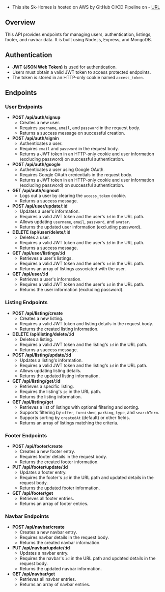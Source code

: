 - This site Sk-Homes is hosted on AWS by GitHub CI/CD Pipeline on - [URL](http://13.49.67.115/)

## Overview

This API provides endpoints for managing users, authentication, listings, footer, and navbar data. It is built using Node.js, Express, and MongoDB.

## Authentication

- **JWT (JSON Web Token)** is used for authentication.
- Users must obtain a valid JWT token to access protected endpoints.
- The token is stored in an HTTP-only cookie named `access_token`.

## Endpoints

### User Endpoints

- **POST /api/auth/signup**
  - Creates a new user.
  - Requires `username`, `email`, and `password` in the request body.
  - Returns a success message on successful creation.
- **POST /api/auth/signin**
  - Authenticates a user.
  - Requires `email` and `password` in the request body.
  - Returns a JWT token in an HTTP-only cookie and user information (excluding password) on successful authentication.
- **POST /api/auth/google**
  - Authenticates a user using Google OAuth.
  - Requires Google OAuth credentials in the request body.
  - Returns a JWT token in an HTTP-only cookie and user information (excluding password) on successful authentication.
- **GET /api/auth/signout**
  - Logs out a user by clearing the `access_token` cookie.
  - Returns a success message.
- **POST /api/user/update/:id**
  - Updates a user's information.
  - Requires a valid JWT token and the user's `id` in the URL path.
  - Allows updating `username`, `email`, `password`, and `avatar`.
  - Returns the updated user information (excluding password).
- **DELETE /api/user/delete/:id**
  - Deletes a user.
  - Requires a valid JWT token and the user's `id` in the URL path.
  - Returns a success message.
- **GET /api/user/listings/:id**
  - Retrieves a user's listings.
  - Requires a valid JWT token and the user's `id` in the URL path.
  - Returns an array of listings associated with the user.
- **GET /api/user/:id**
  - Retrieves a user's information.
  - Requires a valid JWT token and the user's `id` in the URL path.
  - Returns the user information (excluding password).

### Listing Endpoints

- **POST /api/listing/create**
  - Creates a new listing.
  - Requires a valid JWT token and listing details in the request body.
  - Returns the created listing information.
- **DELETE /api/listing/delete/:id**
  - Deletes a listing.
  - Requires a valid JWT token and the listing's `id` in the URL path.
  - Returns a success message.
- **POST /api/listing/update/:id**
  - Updates a listing's information.
  - Requires a valid JWT token and the listing's `id` in the URL path.
  - Allows updating listing details.
  - Returns the updated listing information.
- **GET /api/listing/get/:id**
  - Retrieves a specific listing.
  - Requires the listing's `id` in the URL path.
  - Returns the listing information.
- **GET /api/listing/get**
  - Retrieves a list of listings with optional filtering and sorting.
  - Supports filtering by `offer`, `furnished`, `parking`, `type`, and `searchTerm`.
  - Supports sorting by `createdAt` (default) or other fields.
  - Returns an array of listings matching the criteria.

### Footer Endpoints

- **POST /api/footer/create**
  - Creates a new footer entry.
  - Requires footer details in the request body.
  - Returns the created footer information.
- **PUT /api/footer/update/:id**
  - Updates a footer entry.
  - Requires the footer's `id` in the URL path and updated details in the request body.
  - Returns the updated footer information.
- **GET /api/footer/get**
  - Retrieves all footer entries.
  - Returns an array of footer entries.

### Navbar Endpoints

- **POST /api/navbar/create**
  - Creates a new navbar entry.
  - Requires navbar details in the request body.
  - Returns the created navbar information.
- **PUT /api/navbar/update/:id**
  - Updates a navbar entry.
  - Requires the navbar's `id` in the URL path and updated details in the request body.
  - Returns the updated navbar information.
- **GET /api/navbar/get**
  - Retrieves all navbar entries.
  - Returns an array of navbar entries.

